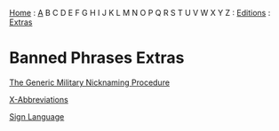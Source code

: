 [Home](/) : [A](aircrew/a) B C D E F G H I J K L M N O P Q R S T U V W X Y Z : [Editions](/foreword/) : [Extras](/extras/)

# Banned Phrases Extras

[The Generic Military Nicknaming Procedure](/extras/nicknaming-procedure/)

[X-Abbreviations](/extras/x-abbreviations/)

[Sign Language](/sign-language/)
